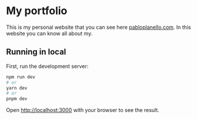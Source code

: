 # My portfolio
This is my personal website that you can see here [pabloplanello.com](https://pabloplanello.com/).
In this website you can know all about my.

## Running in local

First, run the development server:

```bash
npm run dev
# or
yarn dev
# or
pnpm dev
```

Open [http://localhost:3000](http://localhost:3000) with your browser to see the result.